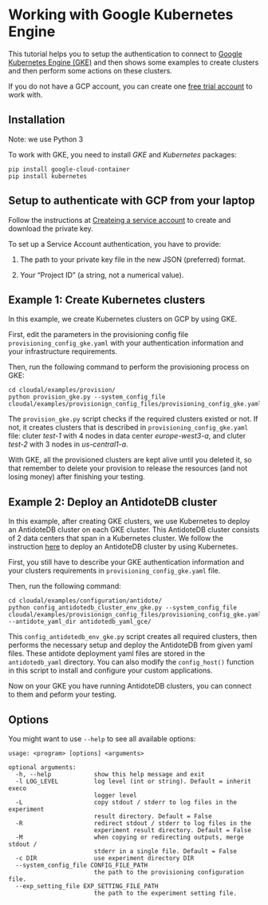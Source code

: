 # Working with Google Kubernetes Engine

This tutorial helps you to setup the authentication to connect to [Google Kubernetes Engine (GKE)](https://cloud.google.com/kubernetes-engine) and then shows some examples to create clusters and then perform some actions on these clusters.

If you do not have a GCP account, you can create one [free trial account](https://cloud.google.com/gcp/?utm_source=google&utm_medium=cpc&utm_campaign=emea-fr-all-en-dr-bkws-all-all-trial-e-gcp-1009139&utm_content=text-ad-none-any-DEV_c-CRE_167380635539-ADGP_Hybrid+%7C+AW+SEM+%7C+BKWS+~+EXA_M:1_FR_EN_General_Cloud_google+cloud+free+trial-KWID_43700053280219975-kwd-112926782887-userloc_1006410&utm_term=KW_google%20cloud%20free%20trial-NET_g-PLAC_&ds_rl=1242853&ds_rl=1245734&ds_rl=1242853&ds_rl=1245734&gclid=EAIaIQobChMI6JjWkffb6wIVeRkGAB3ajQbQEAAYASAAEgISbvD_BwE) to work with.

## Installation

Note: we use Python 3

To work with GKE, you need to install _GKE_ and _Kubernetes_ packages:

```
pip install google-cloud-container
pip install kubernetes
```

## Setup to authenticate with GCP from your laptop

Follow the instructions at [Createing a service account](https://cloud.google.com/docs/authentication/production#create_service_account) to create and download the private key.

To set up a Service Account authentication, you have to provide:

1. The path to your private key file in the new JSON (preferred) format.

2. Your “Project ID” (a string, not a numerical value).


## Example 1: Create Kubernetes clusters
In this example, we create Kubernetes clusters on GCP by using GKE.

First, edit the parameters in the provisioning config file `provisioning_config_gke.yaml` with your authentication information and your infrastructure requirements.

Then, run the following command to perform the provisioning process on GKE:
```
cd cloudal/examples/provision/
python provision_gke.py --system_config_file cloudal/examples/provisionign_config_files/provisioning_config_gke.yaml
```

The `provision_gke.py` script checks if the required clusters existed or not. If not, it creates clusters that is described in `provisioning_config_gke.yaml` file: cluter _test-1_ with 4 nodes in data center _europe-west3-a_, and cluter _test-2_ with 3 nodes in _us-central1-a_.

With GKE, all the provisioned clusters are kept alive until you deleted it, so that remember to delete your provision to release the resources (and not losing money) after finishing your testing.

## Example 2: Deploy an AntidoteDB cluster
In this example, after creating GKE clusters, we use Kubernetes to deploy an AntidoteDB cluster on each GKE cluster. This AntidoteDB cluster consists of 2 data centers that span in a Kubernetes cluster. We follow the instruction [here](https://github.com/AntidoteDB/AntidoteDB-documentation/blob/master/deployment/kubernetes/deployment.md) to deploy an AntidoteDB cluster by using Kubernetes.

First, you still have to describe your GKE authentication information and your clusters requirements in `provisioning_config_gke.yaml` file.

Then, run the following command:
```
cd cloudal/examples/configuration/antidote/
python config_antidotedb_cluster_env_gke.py --system_config_file cloudal/examples/provisionign_config_files/provisioning_config_gke.yaml --antidote_yaml_dir antidotedb_yaml_gce/ 
```

This `config_antidotedb_env_gke.py` script creates all required clusters, then performs the necessary setup and deploy the AntidoteDB from given yaml files. These antidote deployment yaml files are stored in the `antidotedb_yaml` directory. You can also modify the `config_host()` function in this script to install and configure your custom applications.

Now on your GKE you have running AntidoteDB clusters, you can connect to them and peform your testing.

## Options
You might want to use `--help` to see all available options:
```
usage: <program> [options] <arguments>

optional arguments:
  -h, --help            show this help message and exit
  -l LOG_LEVEL          log level (int or string). Default = inherit execo
                        logger level
  -L                    copy stdout / stderr to log files in the experiment
                        result directory. Default = False
  -R                    redirect stdout / stderr to log files in the
                        experiment result directory. Default = False
  -M                    when copying or redirecting outputs, merge stdout /
                        stderr in a single file. Default = False
  -c DIR                use experiment directory DIR
  --system_config_file CONFIG_FILE_PATH
                        the path to the provisioning configuration file.
  --exp_setting_file EXP_SETTING_FILE_PATH
                        the path to the experiment setting file.